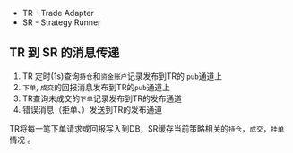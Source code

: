 
* TR - Trade Adapter
* SR - Strategy Runner 

## TR 到 SR 的消息传递 

1. TR 定时(1s)查询`持仓`和`资金账户`记录发布到TR的 `pub`通道上
2. `下单`, `成交`的回报消息发布到TR的`pub`通道上
3. TR查询未成交的`下单`记录发布到TR的发布通道
4. 错误消息（拒单、）发送到TR的发布通道

TR将每一笔下单请求或回报写入到DB，SR缓存当前策略相关的`持仓`，`成交`，`挂单`情况 。 


